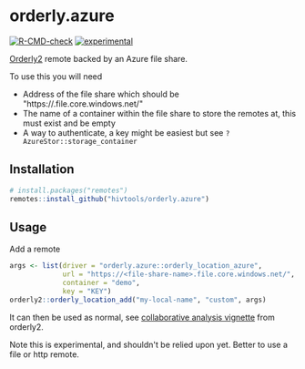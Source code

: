 # orderly.azure

[![R-CMD-check](https://github.com/hivtools/orderly.azure/actions/workflows/R-CMD-check.yaml/badge.svg)](https://github.com/hivtools/orderly.azure/actions/workflows/R-CMD-check.yaml)
[![experimental](http://badges.github.io/stability-badges/dist/experimental.svg)](http://github.com/badges/stability-badges)

[Orderly2](https://github.com/mrc-ide/orderly2) remote backed by an Azure file share.

To use this you will need
* Address of the file share which should be "https://<file-share-name>.file.core.windows.net/"
* The name of a container within the file share to store the remotes at, this must exist and be empty
* A way to authenticate, a key might be easiest but see `?AzureStor::storage_container`

## Installation

```R
# install.packages("remotes")
remotes::install_github("hivtools/orderly.azure")
```

## Usage

Add a remote

```R
args <- list(driver = "orderly.azure::orderly_location_azure",
             url = "https://<file-share-name>.file.core.windows.net/",
             container = "demo",
             key = "KEY")
orderly2::orderly_location_add("my-local-name", "custom", args)
```

It can then be used as normal, see [collaborative analysis vignette](https://mrc-ide.github.io/orderly2/articles/collaboration.html) from orderly2.

Note this is experimental, and shouldn't be relied upon yet. Better to use a file or http remote.
